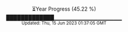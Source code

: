 <p align="center">
⏳Year Progress (45.22 %) <br>
█████████████▁▁▁▁▁▁▁▁▁▁▁▁▁▁▁▁▁ <br>
<sub>Updated: Thu, 15 Jun 2023 01:37:05 GMT</sub>
</p>

